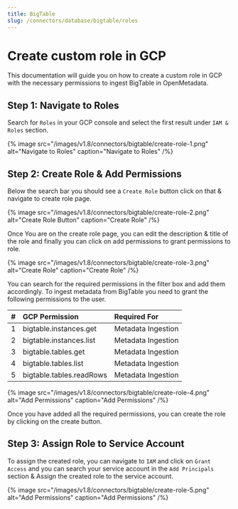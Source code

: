 ```yaml
---
title: BigTable
slug: /connectors/database/bigtable/roles
---
```


# Create custom role in GCP


This documentation will guide you on how to create a custom role in GCP with the necessary permissions to ingest BigTable in OpenMetadata.


## Step 1: Navigate to Roles

Search for `Roles` in your GCP console and select the first result under `IAM & Roles` section.

{% image
src="/images/v1.8/connectors/bigtable/create-role-1.png"
alt="Navigate to Roles"
caption="Navigate to Roles" /%}


## Step 2: Create Role & Add Permissions

Below the search bar you should see a `Create Role` button click on that & navigate to create role page.


{% image
src="/images/v1.8/connectors/bigtable/create-role-2.png"
alt="Create Role Button"
caption="Create Role" /%}



Once You are on the create role page, you can edit the description & title of the role and finally you can click on add permissions to grant permissions to role.

{% image
src="/images/v1.8/connectors/bigtable/create-role-3.png"
alt="Create Role"
caption="Create Role" /%}


You can search for the required permissions in the filter box and add them accordingly. To ingest metadata from BigTable you need to grant the following permissions to the user.

| #    | GCP Permission                | Required For            |
| :--- | :---------------------------- | :---------------------- |
| 1    | bigtable.instances.get        | Metadata Ingestion      |
| 2    | bigtable.instances.list       | Metadata Ingestion      |
| 3    | bigtable.tables.get           | Metadata Ingestion      |
| 4    | bigtable.tables.list          | Metadata Ingestion      |
| 5    | bigtable.tables.readRows      | Metadata Ingestion      |

{% image
src="/images/v1.8/connectors/bigtable/create-role-4.png"
alt="Add Permissions"
caption="Add Permissions" /%}

Once you have added all the required permissions, you can create the role by clicking on the create button.


## Step 3: Assign Role to Service Account

To assign the created role, you can navigate to `IAM` and click on `Grant Access` and you can search your service account in the `Add Principals` section & Assign the created role to the service account.

{% image
src="/images/v1.8/connectors/bigtable/create-role-5.png"
alt="Add Permissions"
caption="Add Permissions" /%}
